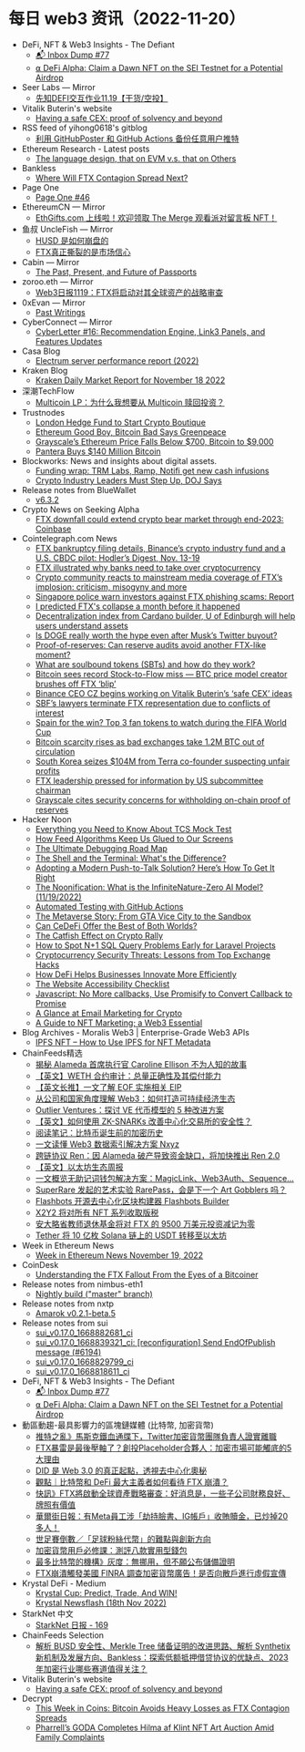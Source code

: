 # 每日 web3 资讯（2022-11-20）

- DeFi, NFT & Web3 Insights - The Defiant
  - [📬 Inbox Dump #77](https://newsletter.thedefiant.io/p/inbox-dump-77)
  - [⍺ DeFi Alpha: Claim a Dawn NFT on the SEI Testnet for a Potential Airdrop](https://newsletter.thedefiant.io/p/defi-alpha-claim-a-dawn-nft-on-the)
- Seer Labs — Mirror
  - [先知DEFI交互作业11.19【干货/空投】](https://mirror.xyz/seerlabs.eth/0THLWnrEToXJcvf6uHPLi6Zfp5nreUGkRNEawora5Ns)
- Vitalik Buterin's website
  - [Having a safe CEX: proof of solvency and beyond](https://vitalik.ca/general/2022/11/19/proof_of_solvency.html)
- RSS feed of yihong0618's gitblog
  - [利用 GitHubPoster 和 GitHub Actions 备份任意用户推特](https://github.com/yihong0618/gitblog/issues/252)
- Ethereum Research - Latest posts
  - [The language design, that on EVM v.s. that on Others](https://ethresear.ch/t/the-language-design-that-on-evm-v-s-that-on-others/9548/10)
- Bankless
  - [Where Will FTX Contagion Spread Next?](https://newsletter.banklesshq.com/p/ftx-contagion-blockfi-gemini-genesis)
- Page One
  - [Page One #46](https://page1.substack.com/p/page-one-46)
- EthereumCN — Mirror
  - [EthGifts.com 上线啦！欢迎领取 The Merge 观看派对留言板 NFT！](https://mirror.xyz/ethereumcn.eth/cm3jzw-l8aGrS-2cEteLjrTauIY9gH__v0gvLXDxY6c)
- 鱼叔 UncleFish — Mirror
  - [HUSD 是如何崩盘的](https://mirror.xyz/0xA6DDeA5E7a4eF5c680200BF37984A06c6CFb123D/gj81pVydh34XmmtDxxd268b3aFNTJ2Vad1UfESe4gyI)
  - [FTX真正撕裂的是市场信心](https://mirror.xyz/0xA6DDeA5E7a4eF5c680200BF37984A06c6CFb123D/Zr20YG29K5h0PQqHtNOhax-BQsWUbQ-FeQcHDwVflSk)
- Cabin — Mirror
  - [The Past, Present, and Future of Passports](https://creators.mirror.xyz/mDNnQpNRE3jB7Ox6ApKIScn8Vb8wjcVxZ1l2Klut-WA)
- zoroo.eth — Mirror
  - [Web3日报1119：FTX将启动对其全球资产的战略审查](https://mirror.xyz/zoroo.eth/G3nG3sEDYpTrpQ6euIcJgJNDaEGhvUfN76ta8Viswg8)
- 0xEvan — Mirror
  - [Past Writings](https://mirror.xyz/0x829Ceb00fC74bD087b1e50d31ec628a90894cD52/kowg_VFD7lp5p12C4wcytc2rooVXgKnUwBd-KUKtndQ)
- CyberConnect — Mirror
  - [CyberLetter #16: Recommendation Engine, Link3 Panels, and Features Updates](https://mirror.xyz/cyberlab.eth/Tfpwb4RkvMflCiDKeIehMxrDWUWfd-dsaUfPFXhDbzo)
- Casa Blog
  - [Electrum server performance report (2022)](https://blog.keys.casa/electrum-server-performance-report-2022/)
- Kraken Blog
  - [Kraken Daily Market Report for November 18 2022](https://blog.kraken.com/post/16281/kraken-daily-market-report-for-november-18-2022/)
- 深潮TechFlow
  - [Multicoin  LP：为什么我想要从 Multicoin 赎回投资？](https://techflowpost.mirror.xyz/MsAN7mTISypWQIhlogp9bwA1_K---5-uhANKBCsAhVk)
- Trustnodes
  - [London Hedge Fund to Start Crypto Boutique](https://www.trustnodes.com/2022/11/19/london-hedge-fund-to-start-crypto-boutique)
  - [Ethereum Good Boy, Bitcoin Bad Says Greenpeace](https://www.trustnodes.com/2022/11/19/ethereum-good-boy-bitcoin-bad-says-greenpeace)
  - [Grayscale’s Ethereum Price Falls Below $700, Bitcoin to $9,000](https://www.trustnodes.com/2022/11/19/grayscales-ethereum-price-falls-below-700-bitcoin-to-9000)
  - [Pantera Buys $140 Million Bitcoin](https://www.trustnodes.com/2022/11/19/pantera-buys-140-million-bitcoin)
- Blockworks: News and insights about digital assets.
  - [Funding wrap: TRM Labs, Ramp, Notifi get new cash infusions](https://blockworks.co/news/funding-trm-ramp-notifi)
  - [Crypto Industry Leaders Must Step Up, DOJ Says](https://blockworks.co/news/crypto-industry-must-report-bad-actors)
- Release notes from BlueWallet
  - [v6.3.2](https://github.com/BlueWallet/BlueWallet/releases/tag/v6.3.2)
- Crypto News on Seeking Alpha
  - [FTX downfall could extend crypto bear market through end-2023: Coinbase](https://seekingalpha.com/news/3909763-ftx-downfall-will-could-extend-crypto-bear-market-through-end-2023-coinbase?utm_source=feed_news_crypto&utm_medium=referral)
- Cointelegraph.com News
  - [FTX bankruptcy filing details, Binance’s crypto industry fund and a U.S. CBDC pilot: Hodler’s Digest, Nov. 13-19](https://cointelegraph.com/magazine/ftx-bankruptcy-filing-details-binance-crypto-industry-fund-us-cbdc-pilot-hodlers-digest-nov-13-19/)
  - [FTX illustrated why banks need to take over cryptocurrency](https://cointelegraph.com/news/ftx-illustrated-why-banks-need-to-take-over-cryptocurrency)
  - [Crypto community reacts to mainstream media coverage of FTX’s implosion: criticism, misogyny and more](https://cointelegraph.com/news/crypto-community-reacts-to-mainstream-media-coverage-of-ftx-s-implosion-criticism-misogyny-and-more)
  - [Singapore police warn investors against FTX phishing scams: Report](https://cointelegraph.com/news/singapore-police-warn-investors-against-ftx-phishing-scams-report)
  - [I predicted FTX's collapse a month before it happened](https://cointelegraph.com/news/i-predicted-ftx-s-collapse-a-month-before-it-happened)
  - [Decentralization index from Cardano builder, U of Edinburgh will help users understand assets](https://cointelegraph.com/news/decentralization-index-from-cardano-builder-u-of-edinburgh-will-help-users-understand-assets)
  - [Is DOGE really worth the hype even after Musk’s Twitter buyout?](https://cointelegraph.com/news/is-doge-really-worth-the-hype-even-after-musk-s-twitter-buyout)
  - [Proof-of-reserves: Can reserve audits avoid another FTX-like moment?](https://cointelegraph.com/news/proof-of-reserves-can-reserve-audits-avoid-another-ftx-like-moment)
  - [What are soulbound tokens (SBTs) and how do they work?](https://cointelegraph.com/news/what-are-soulbound-tokens-sbts-and-how-do-they-work)
  - [Bitcoin sees record Stock-to-Flow miss — BTC price model creator brushes off FTX ‘blip’](https://cointelegraph.com/news/bitcoin-sees-record-stock-to-flow-miss-btc-price-model-creator-brushes-off-ftx-blip)
  - [Binance CEO CZ begins working on Vitalik Buterin’s ‘safe CEX’ ideas](https://cointelegraph.com/news/binance-ceo-cz-begins-working-on-vitalik-buterin-s-safe-cex-ideas)
  - [SBF’s lawyers terminate FTX representation due to conflicts of interest](https://cointelegraph.com/news/sbf-s-lawyers-terminate-ftx-representation-due-to-conflicts-of-interest)
  - [Spain for the win? Top 3 fan tokens to watch during the FIFA World Cup](https://cointelegraph.com/news/spain-for-the-win-top-3-fan-tokens-to-watch-during-the-fifa-world-cup)
  - [Bitcoin scarcity rises as bad exchanges take 1.2M BTC out of circulation](https://cointelegraph.com/news/bitcoin-scarcity-rises-as-bad-exchanges-take-1-2m-btc-out-of-circulation)
  - [South Korea seizes $104M from Terra co-founder suspecting unfair profits](https://cointelegraph.com/news/south-korea-seizes-104m-from-terra-co-founder-suspecting-unfair-profits)
  - [FTX leadership pressed for information by US subcommittee chairman](https://cointelegraph.com/news/ftx-leadership-pressed-for-information-by-us-subcommittee-chairman)
  - [Grayscale cites security concerns for withholding on-chain proof of reserves](https://cointelegraph.com/news/grayscale-cites-security-concerns-for-withholding-on-chain-proof-of-reserves)
- Hacker Noon
  - [Everything you Need to Know About TCS Mock Test](https://hackernoon.com/everything-you-need-to-know-about-tcs-mock-test?source=rss)
  - [How Feed Algorithms Keep Us Glued to Our Screens](https://hackernoon.com/how-feed-algorithms-keeps-us-glued-to-our-screens?source=rss)
  - [The Ultimate Debugging Road Map](https://hackernoon.com/the-ultimate-debugging-road-map?source=rss)
  - [The Shell and the Terminal: What's the Difference?](https://hackernoon.com/the-shell-and-the-terminal-whats-the-difference?source=rss)
  - [Adopting a Modern Push-to-Talk Solution? Here’s How To Get It Right](https://hackernoon.com/adopting-a-modern-push-to-talk-solution-heres-how-to-get-it-right?source=rss)
  - [The Noonification: What is the InfiniteNature-Zero AI Model? (11/19/2022)](https://hackernoon.com/11-19-2022-noonification?source=rss)
  - [Automated Testing with GitHub Actions](https://hackernoon.com/automated-testing-with-github-actions?source=rss)
  - [The Metaverse Story: From GTA Vice City to the Sandbox](https://hackernoon.com/the-metaverse-story-from-gta-vice-city-to-the-sandbox?source=rss)
  - [Can CeDeFi Offer the Best of Both Worlds?](https://hackernoon.com/can-cedefi-offer-the-best-of-both-worlds?source=rss)
  - [The Catfish Effect on Crypto Rally](https://hackernoon.com/the-catfish-effect-on-crypto-rally?source=rss)
  - [How to Spot N+1 SQL Query Problems Early for Laravel Projects](https://hackernoon.com/how-to-spot-n1-sql-query-problems-early-for-laravel-projects?source=rss)
  - [Cryptocurrency Security Threats: Lessons from Top Exchange Hacks](https://hackernoon.com/cryptocurrency-security-threats-lessons-from-top-exchange-hacks?source=rss)
  - [How DeFi Helps Businesses Innovate More Efficiently](https://hackernoon.com/how-defi-helps-businesses-innovate-more-efficiently?source=rss)
  - [The Website Accessibility Checklist](https://hackernoon.com/the-website-accessibility-checklist?source=rss)
  - [Javascript: No More callbacks, Use Promisify to Convert Callback to Promise](https://hackernoon.com/javascript-no-more-callbacks-use-promisify-to-convert-callback-to-promise?source=rss)
  - [A Glance at Email Marketing for Crypto](https://hackernoon.com/a-glance-at-email-marketing-for-crypto?source=rss)
  - [A Guide to NFT Marketing; a Web3 Essential](https://hackernoon.com/a-guide-to-nft-marketing-a-web3-essential?source=rss)
- Blog Archives - Moralis Web3 | Enterprise-Grade Web3 APIs
  - [IPFS NFT – How to Use IPFS for NFT Metadata](https://moralis.io/ipfs-nft-how-to-use-ipfs-for-nft-metadata/)
- ChainFeeds精选
  - [揭秘 Alameda 首席执行官 Caroline Ellison 不为人知的故事](https://www.odaily.news/post/5183262)
  - [【英文】WETH 合约审计：总量正确性及其偿付能力](https://www.zellic.io/blog/formal-verification-weth)
  - [【英文长推】一文了解 EOF 实施相关 EIP](https://twitter.com/lightclients/status/1593270266909450241)
  - [从公司和国家角度理解 Web3：如何打造可持续经济生态](https://mp.weixin.qq.com/s/XJeCFSzwBmWDt2oTt8dzxg)
  - [Outlier Ventures：探讨 VE 代币模型的 5 种改进方案](https://foresightnews.pro/article/detail/19396)
  - [【英文】如何使用 ZK-SNARKs 改善中心化交易所的安全性？](https://hackmd.io/@vbuterin/proof_of_solvency)
  - [阅读笔记：比特币诞生前的加密历史](https://savory-catcher-bcf.notion.site/BTC-e2d82366f7ab4dc6a9ec834cb8773e60)
  - [一文读懂 Web3 数据索引解决方案 Nxyz](https://www.techflowpost.com/article/1656)
  - [跨链协议 Ren：因 Alameda 破产导致资金缺口，将加快推出 Ren 2.0](https://medium.com/renproject/moving-on-from-alameda-da62a823ce93)
  - [【英文】以太坊生态周报](https://weekinethereumnews.com/week-in-ethereum-news-november-19-2022/)
  - [一文概览无助记词钱包解决方案：MagicLink、Web3Auth、Sequence…](https://mp.weixin.qq.com/s/TF2FCQDyyApzEVHQjxgZRg)
  - [SuperRare 发起的艺术实验 RarePass，会是下一个 Art Gobblers 吗？](https://foresightnews.pro/article/detail/19391)
  - [Flashbots 开源去中心化区块构建器 Flashbots Builder](https://writings.flashbots.net/open-sourcing-the-flashbots-builder/)
  - [X2Y2 将对所有 NFT 系列收取版税](https://twitter.com/the_x2y2/status/1593631419561304067)
  - [安大略省教师退休基金将对 FTX 的 9500 万美元投资减记为零](https://www.otpp.com/en-ca/about-us/news-and-insights/2022/ontario-teachers--statement-on-ftx/)
  - [Tether 将 10 亿枚 Solana 链上的 USDT 转移至以太坊](https://twitter.com/Tether_to/status/1593624356952965124)
- Week in Ethereum News
  - [Week in Ethereum News  November 19, 2022](https://weekinethereumnews.com/week-in-ethereum-news-november-19-2022/)
- CoinDesk
  - [Understanding the FTX Fallout From the Eyes of a Bitcoiner](https://www.coindesk.com/layer2/2022/11/19/understanding-the-ftx-fallout-from-the-eyes-of-a-bitcoiner/?utm_medium=referral&utm_source=rss&utm_campaign=headlines)
- Release notes from nimbus-eth1
  - [Nightly build ("master" branch)](https://github.com/status-im/nimbus-eth1/releases/tag/nightly)
- Release notes from nxtp
  - [Amarok v0.2.1-beta.5](https://github.com/connext/nxtp/releases/tag/v0.2.1-beta.5)
- Release notes from sui
  - [sui_v0.17.0_1668882681_ci](https://github.com/MystenLabs/sui/releases/tag/sui_v0.17.0_1668882681_ci)
  - [sui_v0.17.0_1668839321_ci: [reconfiguration] Send EndOfPublish message (#6194)](https://github.com/MystenLabs/sui/releases/tag/sui_v0.17.0_1668839321_ci)
  - [sui_v0.17.0_1668829799_ci](https://github.com/MystenLabs/sui/releases/tag/sui_v0.17.0_1668829799_ci)
  - [sui_v0.17.0_1668818611_ci](https://github.com/MystenLabs/sui/releases/tag/sui_v0.17.0_1668818611_ci)
- DeFi, NFT & Web3 Insights - The Defiant
  - [📬 Inbox Dump #77](https://newsletter.thedefiant.io/p/inbox-dump-77)
  - [⍺ DeFi Alpha: Claim a Dawn NFT on the SEI Testnet for a Potential Airdrop](https://newsletter.thedefiant.io/p/defi-alpha-claim-a-dawn-nft-on-the)
- 動區動趨-最具影響力的區塊鏈媒體 (比特幣, 加密貨幣)
  - [推特之亂》馬斯克鐵血通牒下，Twitter加密貨幣團隊負責人證實離職](https://www.blocktempo.com/twitters-crypto-head-resign/)
  - [FTX暴雷是最後壓軸了？創投Placeholder合夥人：加密市場可能觸底的5大理由](https://www.blocktempo.com/crypto-og-chris-burniske-5-reasons-this-could-be-the-crypto-bottom/)
  - [DID 是 Web 3.0 的真正起點，透視去中心化奧秘](https://www.blocktempo.com/on-chain-data-combines-with-did-system/)
  - [觀點｜比特幣和 DeFi 最大主義者如何看待 FTX 崩潰？](https://www.blocktempo.com/what-do-bitcoin-and-defi-maximalists-think-about-the-ftx-crash/)
  - [快訊》FTX將啟動全球資產戰略審查：好消息是，一些子公司財務良好、牌照有價值](https://www.blocktempo.com/ftx-launches-strategic-review-of-its-global-assets-and-good-news/)
  - [華爾街日報：有Meta員工涉「劫持臉書、IG帳戶」收賄贖金，已炒掉20多人！](https://www.blocktempo.com/meta-20-employee-fired-for-improperly-taking-over-user-accounts/)
  - [世足賽倒數／「足球粉絲代幣」的難點與創新方向](https://www.blocktempo.com/challenges-and-innovation-of-sports-fan-tokens/)
  - [加密貨幣用戶必修課：測評八款實用型錢包](https://www.blocktempo.com/8-crypto-wallets-review/)
  - [最多比特幣的機構》灰度：無挪用，但不願公布儲備證明](https://www.blocktempo.com/grayscale-dont-make-a-cryptographic-proof-of-reserve/)
  - [FTX崩潰觸發美國 FINRA 調查加密貨幣廣告！是否向散戶進行虛假宣傳](https://www.blocktempo.com/finra-launches-comprehensive-investigation-of-ftx-regarding-retail-promotion/)
- Krystal DeFi - Medium
  - [Krystal Cup: Predict, Trade, And WIN!](https://medium.com/krystaldefi/krystal-cup-predict-trade-and-win-e0d9a490e936?source=rss----c50893e2a0ed---4)
  - [Krystal Newsflash (18th Nov 2022)](https://medium.com/krystaldefi/krystal-newsflash-18th-nov-2022-3c70658c5369?source=rss----c50893e2a0ed---4)
- StarkNet 中文
  - [StarkNet 日报 - 169](https://starknetzh.substack.com/p/starknet-169)
- ChainFeeds Selection
  - [解析 BUSD 安全性、Merkle Tree 储备证明的改进思路、解析 Synthetix 新机制及发展方向、Bankless：探索低额抵押借贷协议的优缺点、2023 年加密行业哪些赛道值得关注？](https://chainfeeds.substack.com/p/busd-merkle-tree-synthetix-bankless2023)
- Vitalik Buterin's website
  - [Having a safe CEX: proof of solvency and beyond](https://vitalik.ca/general/2022/11/19/proof_of_solvency.html)
- Decrypt
  - [This Week in Coins: Bitcoin Avoids Heavy Losses as FTX Contagion Spreads](https://decrypt.co/115085/this-week-in-coins-bitcoin-avoids-heavy-losses-as-ftx-contagion-spreads)
  - [Pharrell’s GODA Completes Hilma af Klint NFT Art Auction Amid Family Complaints](https://decrypt.co/115066/pharrell-goda-hilma-af-klint-nft-art-auction-family-complaints)
